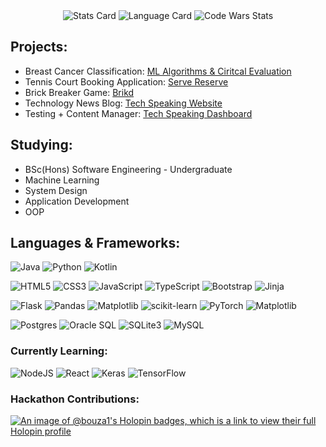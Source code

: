 <div align="center">
  <img src="http://github-profile-summary-cards.vercel.app/api/cards/stats?username=bouza1&theme=algolia" alt="Stats Card">
  <img src="http://github-profile-summary-cards.vercel.app/api/cards/repos-per-language?username=bouza1&theme=algolia" alt="Language Card">
  <img src="https://www.codewars.com/users/Bouza1/badges/large" alt="Code Wars Stats">
</div>

## Projects:
- Breast Cancer Classification: [ML Algorithms & Ciritcal Evaluation](https://github.com/Bouza1/Brikd)
- Tennis Court Booking Application: [Serve Reserve](https://github.com/Bouza1/Brikd)
- Brick Breaker Game: [Brikd](https://github.com/Bouza1/Brikd)
- Technology News Blog: [Tech Speaking Website](https://github.com/Bouza1/Tech-Speaking-Website)
- Testing + Content Manager: [Tech Speaking Dashboard](https://github.com/Bouza1/Tech-Speaking-Dashboard)

## Studying:
- BSc(Hons) Software Engineering - Undergraduate
- Machine Learning
- System Design
- Application Development
- OOP

## Languages & Frameworks:
![Java](https://img.shields.io/badge/Java-ED8B00?style=for-the-badge&logo=openjdk&logoColor=white)
![Python](https://img.shields.io/badge/Python-14354C?style=for-the-badge&logo=python&logoColor=white)
![Kotlin](https://img.shields.io/badge/kotlin-%237F52FF.svg?style=for-the-badge&logo=kotlin&logoColor=white)

![HTML5](https://img.shields.io/badge/HTML5-E34F26?style=for-the-badge&logo=html5&logoColor=white)
![CSS3](https://img.shields.io/badge/CSS3-1572B6?style=for-the-badge&logo=css3&logoColor=white)
![JavaScript](https://img.shields.io/badge/javascript-%23323330.svg?style=for-the-badge&logo=javascript&logoColor=%23F7DF1E)
![TypeScript](https://img.shields.io/badge/typescript-%23007ACC.svg?style=for-the-badge&logo=typescript&logoColor=white)
![Bootstrap](https://img.shields.io/badge/Bootstrap-563D7C?style=for-the-badge&logo=bootstrap&logoColor=white)
![Jinja](https://img.shields.io/badge/jinja-white.svg?style=for-the-badge&logo=jinja&logoColor=black)

![Flask](https://img.shields.io/badge/flask-%23000.svg?style=for-the-badge&logo=flask&logoColor=white)
![Pandas](https://img.shields.io/badge/pandas-%23150458.svg?style=for-the-badge&logo=pandas&logoColor=white)
![Matplotlib](https://img.shields.io/badge/Matplotlib-%23ffffff.svg?style=for-the-badge&logo=Matplotlib&logoColor=black)
![scikit-learn](https://img.shields.io/badge/scikit--learn-%23F7931E.svg?style=for-the-badge&logo=scikit-learn&logoColor=white)
![PyTorch](https://img.shields.io/badge/PyTorch-%23EE4C2C.svg?style=for-the-badge&logo=PyTorch&logoColor=white)
![Matplotlib](https://img.shields.io/badge/Matplotlib-%23ffffff.svg?style=for-the-badge&logo=Matplotlib&logoColor=black)

![Postgres](https://img.shields.io/badge/postgres-%23316192.svg?style=for-the-badge&logo=postgresql&logoColor=white)
![Oracle SQL](	https://img.shields.io/badge/Oracle-F80000?style=for-the-badge&logo=Oracle&logoColor=white)
![SQLite3](https://img.shields.io/badge/SQLite-07405E?style=for-the-badge&logo=sqlite&logoColor=white)
![MySQL](https://img.shields.io/badge/mysql-%2300f.svg?style=for-the-badge&logo=mysql&logoColor=white)

### Currently Learning:
![NodeJS](https://img.shields.io/badge/node.js-6DA55F?style=for-the-badge&logo=node.js&logoColor=white)
![React](https://img.shields.io/badge/react-%2320232a.svg?style=for-the-badge&logo=react&logoColor=%2361DAFB)
![Keras](https://img.shields.io/badge/Keras-%23D00000.svg?style=for-the-badge&logo=Keras&logoColor=white)
![TensorFlow](https://img.shields.io/badge/TensorFlow-%23FF6F00.svg?style=for-the-badge&logo=TensorFlow&logoColor=white)

### Hackathon Contributions:
[![An image of @bouza1's Holopin badges, which is a link to view their full Holopin profile](https://holopin.me/bouza1)](https://holopin.io/@bouza1)

<!---
Bouza1/Bouza1 is a ✨ special ✨ repository because its `README.md` (this file) appears on your GitHub profile.
You can click the Preview link to take a look at your changes.
<div align="center">
  <img src="http://github-profile-summary-cards.vercel.app/api/cards/profile-details?username=bouza1&theme=city_lights" alt="Profile Summary Card">
</div>
--->
